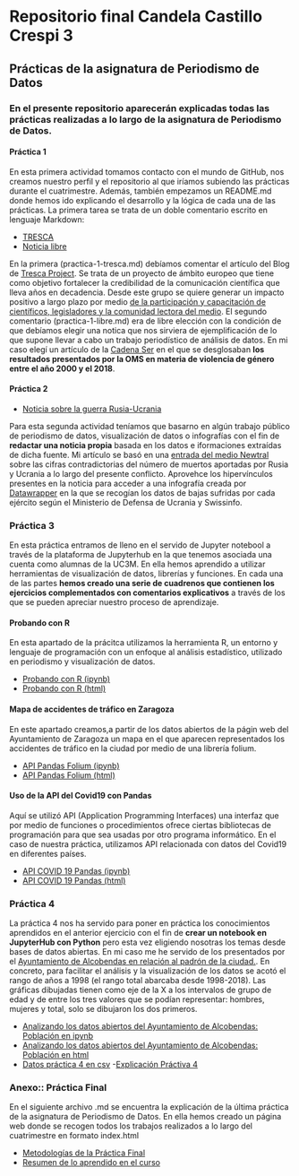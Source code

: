 # Repositorio final Candela Castillo Crespi 3
## Prácticas de la asignatura de Periodismo de Datos
### En el presente repositorio aparecerán explicadas todas las prácticas realizadas a lo largo de la asignatura de Periodismo de Datos. 
#### Práctica 1
En esta primera actividad tomamos contacto con el mundo de GitHub, nos creamos nuestro perfil y el repositorio al que iríamos subiendo las prácticas durante el cuatrimestre. Además, también empezamos un README.md donde hemos ido explicando el desarrollo y la lógica de cada una de las prácticas. 
La primera tarea se trata de un doble comentario escrito en lenguaje Markdown: 
- [TRESCA](https://github.com/candelaccrespi/periodismo-de-datos-2/blob/main/practica-1-libre.md)
- [Noticia libre](https://github.com/candelaccrespi/periodismo-de-datos-2/blob/main/practica-1-libre.md) 

En la primera (practica-1-tresca.md) debíamos comentar el artículo del Blog de [Tresca Project](https://trescaproject.eu/2021/10/07/are-social-media-harmful-yes-say-most-europeans-but-its-complicated/). Se trata de un proyecto de ámbito europeo que tiene como objetivo fortalecer la credibilidad de la comunicación científica que lleva años en decadencia. Desde este grupo se quiere generar un impacto positivo a largo plazo por medio [de la participación y capacitación de científicos, legisladores y la comunidad lectora del medio](https://trescaproject.eu/about/).
El segundo comentario (practica-1-libre.md) era de libre elección con la condición de que debíamos elegir una notica que nos sirviera de ejemplificación de lo que supone llevar a cabo un trabajo periodístico de análisis de datos. En mi caso elegí un artículo de la [Cadena Ser](https://cadenaser.com/2022/02/17/mas-de-una-cuarta-parte-de-las-mujeres-ha-sufrido-violencia-por-parte-de-su-pareja-masculina-segun-un-estudio-de-la-oms/) en el que se desglosaban **los resultados presentados por la OMS en materia de violencia de género entre el año 2000 y el 2018**. 
#### Práctica 2
- [Noticia sobre la guerra Rusia-Ucrania](https://github.com/candelaccrespi/periodismo-de-datos-2/blob/main/practica-2.md)

Para esta segunda actividad teníamos que basarno en algún trabajo público de periodismo de datos, visualización de datos o infografías con el fin de **redactar una noticia propia** basada en los datos e iformaciones extraídas de dicha fuente. Mi artículo se basó en una [entrada del medio Newtral](https://www.newtral.es/datos-guerra-cifras-contradictorias-entre-rusia-ucrania/20220307/) sobre las cifras contradictorias del número de muertos aportadas por Rusia y Ucrania a lo largo del presente conflicto.
Aprovehce los hipervínculos presentes en la noticia para acceder a una infografía creada por [Datawrapper](https://www.datawrapper.de/_/BkAc8/) en la que se recogían los datos de bajas sufridas por cada ejército según el Ministerio de Defensa de Ucrania y Swissinfo.
### Práctica 3
En esta práctica entramos de lleno en el servido de Jupyter notebool a través de la plataforma de Jupyterhub en la que tenemos asociada una cuenta como alumnas de la UC3M. En ella hemos aprendido a utilizar herramientas de visualización de datos, librerías y funciones. En cada una de las partes **hemos creado una serie de cuadrenos que contienen los ejercicios complementados con comentarios explicativos** a través de los que se pueden apreciar nuestro proceso de aprendizaje. 
#### Probando con R 
En esta apartado de la prácitca utilizamos la herramienta R, un entorno y lenguaje de programación con un enfoque al análisis estadístico, utilizado en periodismo y visualización de datos.
- [Probando con R (ipynb)](https://github.com/Pontedatos/candelaccrespi/blob/main/probando-con-r.ipynb)
- [Probando con R (html)](https://github.com/Pontedatos/candelaccrespi/blob/main/probando-con-r.html) 
#### Mapa de accidentes de tráfico en Zaragoza
En este apartado creamos,a partir de los datos abiertos de la págin web del Ayuntamiento de Zaragoza un mapa en el que aparecen representados los accidentes de tráfico en la ciudad por medio de una librería folium. 
- [API Pandas Folium (ipynb)](https://github.com/Pontedatos/candelaccrespi/blob/main/api-pandas-folium.ipynb)
- [API Pandas Folium (html)](https://github.com/Pontedatos/candelaccrespi/blob/main/api-pandas-folium.html)
#### Uso de la API del Covid19 con Pandas
Aquí se utilizó API (Application Programming Interfaces) una interfaz que por medio de funciones o procedimientos ofrece ciertas bibliotecas de programación para que sea usadas por otro programa informático. En el caso de nuestra práctica, utilizamos API relacionada con datos del Covid19 en diferentes países.   
- [API COVID 19 Pandas (ipynb)](https://github.com/Pontedatos/candelaccrespi/blob/main/api-covid-pandas.ipynb)
- [API COVID 19 Pandas (html)](https://github.com/Pontedatos/candelaccrespi/blob/main/api-pandas-folium.html)
### Práctica 4 
La práctica 4 nos ha servido para poner en práctica los conocimientos aprendidos en el anterior ejercicio con el fin de **crear un notebook en JupyterHub con Python** pero esta vez eligiendo nosotras los temas desde bases de datos abiertas. En mi caso me he servido de los presentados por el [Ayuntamiento de Alcobendas en relación al padrón de la ciudad.](https://datos.alcobendas.org/dataset/poblacion-empadronados-totales-y-grupos-de-edad-y-sexo-historico). En concreto, para facilitar el análisis y la visualización de los datos se acotó el rango de años a 1998 (el rango total abarcaba desde 1998-2018). Las gráficas dibujadas tienen como eje de la X a los intervalos de grupo de edad y de entre los tres valores que se podían representar: hombres, mujeres y total, solo se dibujaron los dos primeros. 
- [Analizando los datos abiertos del Ayuntamiento de Alcobendas: Población en ipynb](https://github.com/Pontedatos/candelaccrespi/blob/main/practica-4.ipynb) 
- [Analizando los datos abiertos del Ayuntamiento de Alcobendas: Población en html](https://github.com/Pontedatos/candelaccrespi/blob/main/practica-4.html)
- [Datos práctica 4 en csv](https://github.com/Pontedatos/candelaccrespi/blob/main/practica-4.csv.csv)
-[Explicación Práctiva 4](https://github.com/Pontedatos/candelaccrespi/blob/main/practica-4.md)
### Anexo:: Práctica Final
En el siguiente archivo .md se encuentra la explicación de la última práctica de la asignatura de Periodismo de Datos. En ella hemos creado un página web donde se recogen todos los trabajos realizados a lo largo del cuatrimestre en formato index.html
- [Metodologías de la Práctica Final](https://github.com/Pontedatos/candelaccrespi/blob/main/metodologias.md)
- [Resumen de lo aprendido en el curso](https://github.com/Pontedatos/candelaccrespi/blob/main/resumen-del-curso.md)

